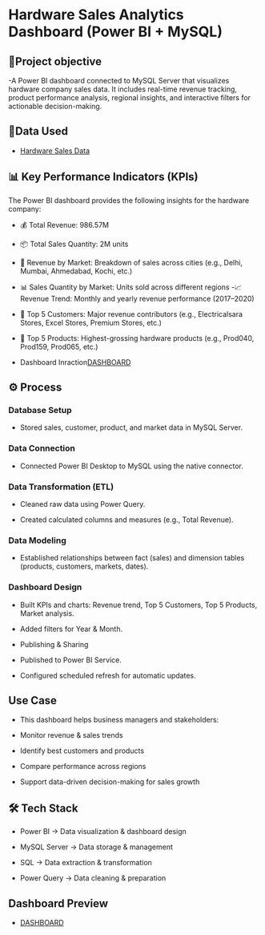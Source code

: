 # Hardware Sales Analytics Dashboard (Power BI + MySQL)
## 🎯Project objective
-A Power BI dashboard connected to MySQL Server that visualizes hardware company sales data. It includes real-time revenue tracking, product performance analysis, regional insights, and interactive filters for actionable decision-making.
## 📂Data Used
- <a href=https://github.com/LavishPathak-DataScience/Sales-insights-data_analaysis/blob/main/company%20sales.sql>Hardware Sales Data</a>
## 📊 Key Performance Indicators (KPIs)
The Power BI dashboard provides the following insights for the hardware company:
-	💰 Total Revenue: 986.57M
-	📦 Total Sales Quantity: 2M units
-	📍 Revenue by Market: Breakdown of sales across cities (e.g., Delhi, Mumbai, Ahmedabad, Kochi, etc.)
-	📊 Sales Quantity by Market: Units sold across different regions
-📈 Revenue Trend: Monthly and yearly revenue performance (2017–2020)
-	👥 Top 5 Customers: Major revenue contributors (e.g., Electricalsara Stores, Excel Stores, Premium Stores, etc.)
-	🛒 Top 5 Products: Highest-grossing hardware products (e.g., Prod040, Prod159, Prod065, etc.)
  
- Dashboard Inraction<a href=https://github.com/LavishPathak-DataScience/Sales-insights-data_analaysis/blob/main/image%20of%20dashboard.png>DASHBOARD</a>

## ⚙️ Process

### Database Setup

  - Stored sales, customer, product, and market data in MySQL Server.

### Data Connection

   - Connected Power BI Desktop to MySQL using the native connector.

### Data Transformation (ETL)

   - Cleaned raw data using Power Query.

   - Created calculated columns and measures (e.g., Total Revenue).

### Data Modeling

  - Established relationships between fact (sales) and dimension tables (products, customers, markets, dates).

### Dashboard Design

   - Built KPIs and charts: Revenue trend, Top 5 Customers, Top 5 Products, Market analysis.

   - Added filters for Year & Month.

   - Publishing & Sharing

   - Published to Power BI Service.

   - Configured scheduled refresh for automatic updates.


##  Use Case

- This dashboard helps business managers and stakeholders:

- Monitor revenue & sales trends

- Identify best customers and products

- Compare performance across regions

- Support data-driven decision-making for sales growth

## 🛠️ Tech Stack

- Power BI → Data visualization & dashboard design

- MySQL Server → Data storage & management

- SQL → Data extraction & transformation

- Power Query → Data cleaning & preparation

## Dashboard Preview
- <a href=https://github.com/LavishPathak-DataScience/Sales-insights-data_analaysis/blob/main/image%20of%20dashboard.png>DASHBOARD</a>







 
